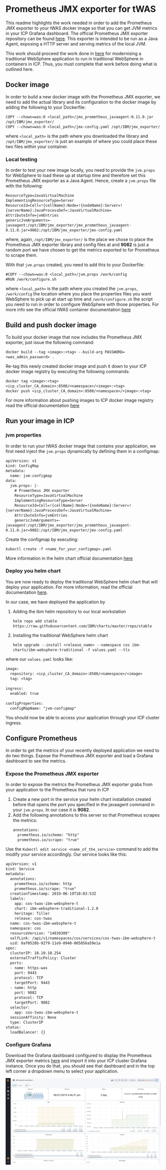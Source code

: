 # Prometheus JMX exporter for tWAS

This readme highlights the work needed in order to add the Prometheus JMX exporter to your tWAS docker image so that you can get JVM metrics in your ICP Grafana dashboard. The official Prometheus JMX exporter repository can be found [here](https://github.com/prometheus/jmx_exporter). This exporter is intended to be run as a Java Agent, exposing a HTTP server and serving metrics of the local JVM.

This work should proceed the work done in [here](https://github.ibm.com/CASE/cloudpak-for-applications/blob/master/tWAS-build.md) for modernising a traditional WebSphere application to run in traditional WebSphere in containers in ICP. Thus, you must complete that work before doing what is outlined here.

## Docker image

In order to build a new docker image with the Prometheus JMX exporter, we need to add the actual library and its configuration to the docker image by adding the following to your Dockerfile:

```
COPY --chown=was:0 <local_path>/jmx_prometheus_javaagent-0.11.0.jar /opt/IBM/jmx_exporter/
COPY --chown=was:0 <local_path>/jmx-config.yaml /opt/IBM/jmx_exporter/
```

where `<local_path>` is the path where you downloaded the library and `/opt/IBM/jmx_exporter/` is just an example of where you could place these two files within your container.

### Local testing

In order to test your new image locally, you need to provide the `jvm.props` for WebSphere to load these up at startup time and therefore set this Prometheus JMX exporter as a Java Agent. Hence, create a `jvm.props` file with the following:


```
ResourceType=JavaVirtualMachine
ImplementingResourceType=Server
ResourceId=Cell=!{cellName}:Node=!{nodeName}:Server=!{serverName}:JavaProcessDef=:JavaVirtualMachine=
AttributeInfo=jvmEntries
genericJvmArguments=-javaagent:/opt/IBM/jmx_exporter/jmx_prometheus_javaagent-0.11.0.jar=9082:/opt/IBM/jmx_exporter/jmx-config.yaml

```

where, again, `/opt/IBM/jmx_exporter/` is the place we chose to place the Prometheus JMX exporter library and config files at and **9082** is just a random port we have chosen to get the metrics exported to for Prometheus to scrape them.

With that `jvm.props` created, you need to add this to your Dockerfile:

```
#COPY --chown=was:0 <local_path>/jvm.props /work/config
#RUN /work/configure.sh
```

where `<local_path>` is the path where you created the `jvm.props`, `/work/config` the location where you place the properties files you want WebSphere to pick up at start up time and `/work/configure.sh` the script you need to run in order to configure WebSphere with those properties. For more info see the official tWAS container documentation [here](https://github.com/WASdev/ci.docker.websphere-traditional)

## Build and push docker image

To build your docker image that now includes the Prometheus JMX exporter, just issue the following command:

```
docker build --tag <image>:<tag> --build-arg PASSWORD=<was_admin_password> .
```

Re-tag this newly created docker image and push it down to your ICP docker image registry by executing the following commands:

```
docker tag <image>:<tag> <icp_cluster_CA_domain>:8500/<namespace>/<image>:<tag>
docker push <icp_cluster_CA_domain>:8500/<namespace>/<image>:<tag>
```

For more information about pushing images to ICP docker image registry read the official documentation [here](https://www.ibm.com/support/knowledgecenter/en/SSBS6K_3.2.0/manage_images/using_docker_cli.html)


## Run your image in ICP

### jvm properties

In order to run your tWAS docker image that contains your application, we first need inject the `jvm.props` dynamically by defining them in a configmap:

```
apiVersion: v1
kind: ConfigMap
metadata:
  name: jvm-configmap
data:
  jvm.props: |-
    # Prometheus JMX exporter
    ResourceType=JavaVirtualMachine
    ImplementingResourceType=Server
    ResourceId=Cell=!{cellName}:Node=!{nodeName}:Server=!{serverName}:JavaProcessDef=:JavaVirtualMachine=
    AttributeInfo=jvmEntries
    genericJvmArguments=-javaagent:/opt/IBM/jmx_exporter/jmx_prometheus_javaagent-0.11.0.jar=9082:/opt/IBM/jmx_exporter/jmx-config.yaml
```

Create the configmap by executing:

```
kubectl create -f <name_for_your_configmap>.yaml
```

More information in the helm chart official documentation [here](https://github.com/IBM/charts/tree/master/stable/ibm-websphere-traditional#configure-environment-using-configuration-properties)

### Deploy you helm chart

You are now ready to deploy the traditional WebSphere helm chart that will deploy your application. For more information, read the official documentation [here](https://github.com/IBM/charts/tree/master/stable/ibm-websphere-traditional#install-the-helm-chart).

In our case, we have deployed the application by

1. Adding the ibm helm repository to our local workstation
    ```
    helm repo add stable https://raw.githubusercontent.com/IBM/charts/master/repo/stable
    ```
2. Installing the traditional WebSphere helm chart
    ```
    helm upgrade --install <release_name> --namespace cos ibm-charts/ibm-websphere-traditional -f values.yaml --tls
    ```

where our `values.yaml` looks like:

```
image:
  repository: <icp_cluster_CA_domain>:8500/<namespace>/<image>
  tag: <tag>

ingress:
  enabled: true

configProperties:
  configMapName: "jvm-configmap"
```

You should now be able to access your application through your ICP cluster ingress.

## Configure Prometheus

In order to get the metrics of your recently deployed application we need to do two things. Expose the Prometheus JMX exporter and load a Grafana dashboard to see the metrics.

### Expose the Prometheus JMX exporter

In order to expose the metrics the Prometheus JMX exporter grabs from your application to the Prometheus that runs in ICP

1. Create a new port in the service your helm chart installation created before that opens the port you specified in the javaagent command in your `jvm.props`. In our case it is **9082**.
2. Add the following annotations to this server so that Prometheus scrapes the metrics:
    ```
    annotations:
      prometheus.io/scheme: "http"
      prometheus.io/scrape: "true"
    ```

Use the `Kubectl edit service <name_of_the_service>` command to add the modify your service accordingly. Our service looks like this:

```
apiVersion: v1
kind: Service
metadata:
  annotations:
    prometheus.io/scheme: http
    prometheus.io/scrape: "true"
  creationTimestamp: 2019-06-19T10:03:53Z
  labels:
    app: cos-twas-ibm-websphere-t
    chart: ibm-websphere-traditional-1.2.0
    heritage: Tiller
    release: cos-twas
  name: cos-twas-ibm-websphere-t
  namespace: cos
  resourceVersion: "14039309"
  selfLink: /api/v1/namespaces/cos/services/cos-twas-ibm-websphere-t
  uid: 8af0528b-9279-11e9-8940-005056a59e1a
spec:
  clusterIP: 10.10.10.254
  externalTrafficPolicy: Cluster
  ports:
  - name: https-was
    port: 9443
    protocol: TCP
    targetPort: 9443
  - name: http
    port: 9082
    protocol: TCP
    targetPort: 9082
  selector:
    app: cos-twas-ibm-websphere-t
  sessionAffinity: None
  type: ClusterIP
status:
  loadBalancer: {}
```

### Configure Grafana

Download the Grafana dashboard configured to display the Prometheus JMX exporter metrics [here](https://grafana.com/dashboards/7727) and import it into your ICP cluster Grafana instance. Once you do that, you should see that dashboard and in the top left corner a dropdown menu to select your application.

![image1](images/image1.png)
